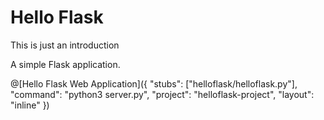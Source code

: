 # Hello Flask

This is just an introduction

A simple Flask application.

@[Hello Flask Web Application]({
  "stubs": ["helloflask/helloflask.py"],
  "command": "python3 server.py",
  "project": "helloflask-project",
  "layout": "inline"
})
